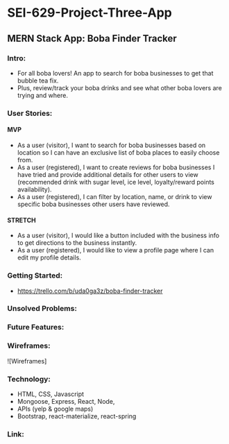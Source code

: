 # SEI-629-Project-Three-App

## MERN Stack App: Boba Finder Tracker

### Intro:
- For all boba lovers! An app to search for boba businesses to get that bubble tea fix. 
- Plus, review/track your boba drinks and see what other boba lovers are trying and where.

### User Stories:

#### MVP
- As a user (visitor), I want to search for boba businesses based on location so I can have an exclusive list of boba places to easily choose from.
- As a user (registered), I want to create reviews for boba businesses I have tried and provide additional details for other users to view (recommended drink with sugar level, ice level, loyalty/reward points availability).
- As a user (registered), I can filter by location, name, or drink to view specific boba businesses other users have reviewed.

#### STRETCH 
- As a user (visitor), I would like a button included with the business info to get directions to the business instantly.
- As a user (registered), I would like to view a profile page where I can edit my profile details.
    
### Getting Started:
- https://trello.com/b/uda0ga3z/boba-finder-tracker

### Unsolved Problems:


### Future Features:


### Wireframes:

![Wireframes]

### Technology:
- HTML, CSS, Javascript
- Mongoose, Express, React, Node, 
- APIs (yelp & google maps)
- Bootstrap, react-materialize, react-spring

### Link:

